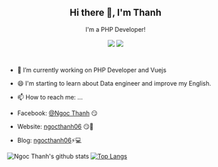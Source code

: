 <p align="center">
 <h2 align="center">Hi there 👋, I'm Thanh</h2>
 <p align="center">I'm a PHP Developer!</p>
</p>
<p align="center">
  <img src="https://img.shields.io/badge/Code-PHP_Laravel-informational?style=plastic&logo=php&logoColor=white&color=brightgreen" align="center" />
  <img src="https://img.shields.io/badge/Code-JS_Vuejs-informational?style=plastic&logo=javascript&logoColor=white&color=brightgreen" align="center" />
</p>
<br />

- 🔭 I’m currently working on PHP Developer and Vuejs
- 😄 I'm starting to learn about Data engineer and improve my English. 

- 📫 How to reach me: ...
- Facebook: [@Ngoc Thanh](https://www.facebook.com/profile.php?id=100009989016153) 😏
- Website: [ngocthanh06](http://ngocthanh06.herokuapp.com/) 😏🔗
- Blog: [ngocthanh06](http://ngocthanh06.wordpress.com/)⚡💻
<!--
- 💬 Ask me about ...
- 😄 Pronouns: ...
- ⚡ Fun fact: ...
- 👯 I’m looking to collaborate on ...
- 🤔 I’m looking for help with ... 
-->


![Ngoc Thanh's github stats](https://github-readme-stats.vercel.app/api?username=ngocthanh06&show_icons=true)
[![Top Langs](https://github-readme-stats.vercel.app/api/top-langs/?username=ngocthanh06&layout=compact)](https://github.com/anuraghazra/github-readme-stats)

